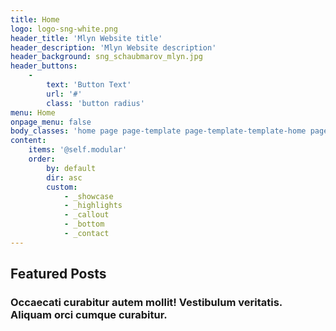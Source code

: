 ```yaml
---
title: Home
logo: logo-sng-white.png
header_title: 'Mlyn Website title'
header_description: 'Mlyn Website description'
header_background: sng_schaubmarov_mlyn.jpg
header_buttons:
    -
        text: 'Button Text'
        url: '#'
        class: 'button radius'
menu: Home
onpage_menu: false
body_classes: 'home page page-template page-template-template-home page-template-template-home-php group-blog'
content:
    items: '@self.modular'
    order:
        by: default
        dir: asc
        custom:
            - _showcase
            - _highlights
            - _callout
            - _bottom
            - _contact
---
```


## Featured Posts
### Occaecati curabitur autem mollit! Vestibulum veritatis. Aliquam orci cumque curabitur.